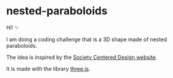 # nested-paraboloids

Hi! ✨

I am doing a coding challenge that is a 3D shape made of nested paraboloids. 

The idea is inspired by the [Society Centered Design website](https://societycentered.design). 

It is made with the library [three.js](https://threejs.org). 


